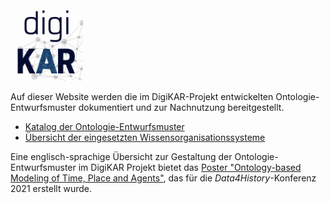 <img src="img/DigiKAR_Logo_020921.svg" width="23%" alt="DigiKAR-Logo">

Auf dieser Website werden die im DigiKAR-Projekt entwickelten Ontologie-Entwurfsmuster dokumentiert und zur Nachnutzung bereitgestellt.

- [Katalog der Ontologie-Entwurfsmuster](odp/)
- [Übersicht der eingesetzten Wissensorganisationssysteme](kos/)

Eine englisch-sprachige Übersicht zur Gestaltung der Ontologie-Entwurfsmuster im DigiKAR Projekt bietet das <a href="https://zenodo.org/record/4895498#.Y_eQj9CZM2w">Poster "Ontology-based Modeling of Time, Place and Agents"</a>, das für die <em>Data4History</em>-Konferenz 2021 erstellt wurde.
